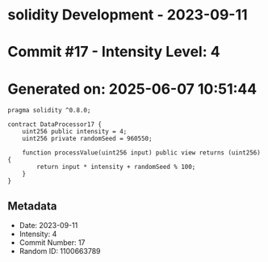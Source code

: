 ﻿# solidity Development - 2023-09-11
# Commit #17 - Intensity Level: 4
# Generated on: 2025-06-07 10:51:44
```solidity
pragma solidity ^0.8.0;

contract DataProcessor17 {
    uint256 public intensity = 4;
    uint256 private randomSeed = 960550;

    function processValue(uint256 input) public view returns (uint256) {
        return input * intensity + randomSeed % 100;
    }
}
```
## Metadata
- Date: 2023-09-11
- Intensity: 4
- Commit Number: 17
- Random ID: 1100663789
